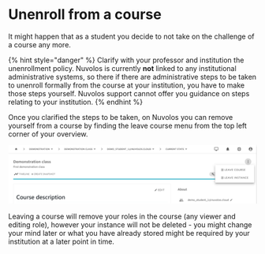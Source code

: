 # Unenroll from a course

It might happen that as a student you decide to not take on the challenge of a course any more. 

{% hint style="danger" %}
Clarify with your professor and institution the unenrollment policy. Nuvolos is currently **not** linked to any institutional administrative systems, so there if there are administrative steps to be taken to unenroll formally from the course at your institution, you have to make those steps yourself. Nuvolos support cannot offer you guidance on steps relating to your institution.
{% endhint %}

Once you clarified the steps to be taken, on Nuvolos you can remove yourself from a course by finding the leave course menu from the top left corner of your overview. 

![The leave course menu](../../.gitbook/assets/screenshot-2021-03-05-165516.png)

Leaving a course will remove your roles in the course \(any viewer and editing role\), however your instance will not be deleted - you might change your mind later or what you have already stored might be required by your institution at a later point in time.

